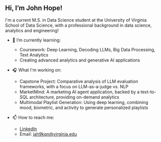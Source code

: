 ## Hi, I’m John Hope!
I'm a current M.S. in Data Science student at the University of Virginia School of Data Science, with a professional background in data science, analytics and engineering!

- 🌱 I’m currently learning:
    - Coursework: Deep Learning, Decoding LLMs, Big Data Processing, Text Analytics
    - Creating advanced analytics and generative AI applications
 
- 🎧 What I'm working on:
    - Capstone Project: Comparative analysis of LLM evaluation frameworks, with a focus on LLM-as-a-judge vs. NLP
    - MarketMind: A marketing AI agent application, backed by a text-to-SQL architecture, providing on-demand analytics
    - Multimodal Playlist Generation: Using deep learning, combining mood, biometric, and activity to generate personalized playlists
      
- 📫 How to reach me:
    - [LinkedIn](https://www.linkedin.com/in/john-hope-22903/)
    - Email: jah9kqn@virginia.edu 
